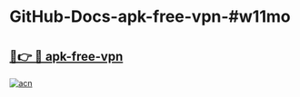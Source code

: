 # GitHub-Docs-apk-free-vpn-#w11mo

# <h2><a href="https://andorid.site?title=apk-free-vpn&ref=07A">🔗👉 🔴 apk-free-vpn</a></h2>

[![acn](https://github.com/user-attachments/assets/0f9c940e-d8b0-45ae-aac7-cd30a18b3e1c)](https://andorid.site?title=apk-free-vpn&ref=07A)

